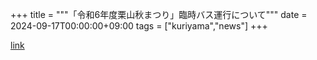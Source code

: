 +++
title = """「令和6年度栗山秋まつり」臨時バス運行について"""
date = 2024-09-17T00:00:00+09:00
tags = ["kuriyama","news"]
+++


[link](https://www.town.kuriyama.hokkaido.jp/soshiki/47/28200.html)
